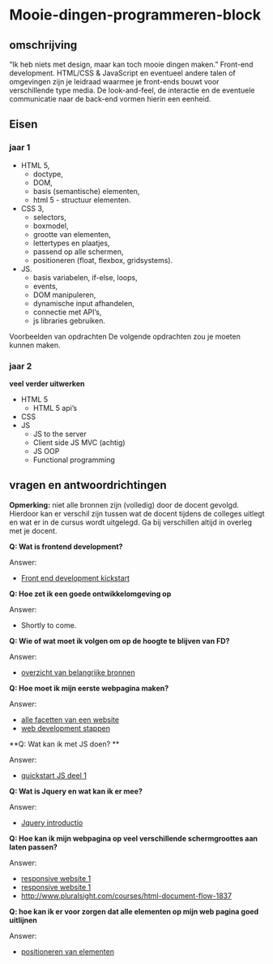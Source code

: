 # Mooie-dingen-programmeren-block

## omschrijving
“Ik heb niets met design, maar kan toch mooie dingen maken.”
Front-end development.
HTML/CSS & JavaScript en eventueel andere talen of omgevingen zijn je leidraad waarmee je front-ends bouwt voor verschillende type media. De look-and-feel, de interactie en de eventuele communicatie naar de back-end vormen hierin een eenheid.

## Eisen

### jaar 1
- HTML 5,
	- doctype,
	- DOM,
	- basis (semantische) elementen,
	- html 5 - structuur elementen.
- CSS 3,
	- selectors,
	- boxmodel,
	- grootte van elementen,
	- lettertypes en plaatjes,
	- passend op alle schermen,
	- positioneren (float, flexbox, gridsystems).
- JS.
	- basis variabelen, if-else, loops,
	- events,
	- DOM manipuleren,
	- dynamische input afhandelen,
	- connectie met API’s, 
	- js libraries gebruiken.

Voorbeelden van opdrachten
De volgende opdrachten zou je moeten kunnen maken.

### jaar 2
**veel verder uitwerken**
- HTML 5
	- HTML 5 api’s
- CSS
- JS
	- JS to the server
	- Client side JS MVC (achtig)
	- JS OOP
	- Functional programming

## vragen en antwoordrichtingen
**Opmerking:** niet alle bronnen zijn (volledig) door de docent gevolgd. Hierdoor kan er verschil zijn tussen wat de docent tijdens de colleges uitlegt en wat er in de cursus wordt uitgelegd. Ga bij verschillen altijd in overleg met je docent.

**Q: Wat is frontend development?**

Answer: 
- [Front end development kickstart](http://www.pluralsight.com/courses/front-end-web-development-career-kickstart)

**Q: Hoe zet ik een goede ontwikkelomgeving op**

Answer: 
- Shortly to come.

**Q: Wie of wat moet ik volgen om op de hoogte te blijven van FD?**

Answer: 
- [overzicht van belangrijke bronnen](https://uptodate.frontendrescue.org/)

**Q: Hoe moet ik mijn eerste webpagina maken?**

Answer: 
- [alle facetten van een website](http://www.pluralsight.com/courses/introduction-building-website-layouts-2184)
- [web development stappen](http://www.pluralsight.com/courses/web-development-intro)

**Q: Wat kan ik met JS doen? **

Answer:
- [quickstart JS deel 1](http://www.pluralsight.com/courses/quick-start-javascript-1-1870)

**Q: Wat is Jquery en wat kan ik er mee?**

Answer:
- [Jquery introductio](http://www.pluralsight.com/courses/jquery-getting-started)

**Q: Hoe kan ik mijn webpagina op veel verschillende schermgroottes aan laten passen?**

Answer:
- [responsive website 1](http://www.pluralsight.com/courses/responsive-websites-bootstrap3)
- [responsive website 1](http://www.pluralsight.com/courses/hands-on-responsive-web-design)
- http://www.pluralsight.com/courses/html-document-flow-1837

**Q: hoe kan ik er voor zorgen dat alle elementen op mijn web pagina goed uitlijnen**

Answer:
- [positioneren van elementen](http://www.pluralsight.com/courses/css-positioneringning-1834)




